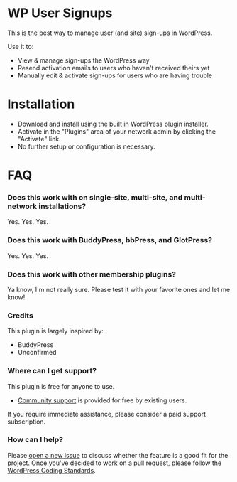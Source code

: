 # WP User Signups

This is the best way to manage user (and site) sign-ups in WordPress.

Use it to:

* View & manage sign-ups the WordPress way
* Resend activation emails to users who haven't received theirs yet
* Manually edit & activate sign-ups for users who are having trouble

# Installation

* Download and install using the built in WordPress plugin installer.
* Activate in the "Plugins" area of your network admin by clicking the "Activate" link.
* No further setup or configuration is necessary.

# FAQ

### Does this work with on single-site, multi-site, and multi-network installations?

Yes. Yes. Yes.

### Does this work with BuddyPress, bbPress, and GlotPress?

Yes. Yes. Yes.

### Does this work with other membership plugins?

Ya know, I'm not really sure. Please test it with your favorite ones and let me know!

### Credits

This plugin is largely inspired by:

* BuddyPress
* Unconfirmed

### Where can I get support?

This plugin is free for anyone to use.

* [Community support](https://wordpress.org/support/plugin/wp-user-signups) is provided for free by existing users.

If you require immediate assistance, please consider a paid support subscription.

### How can I help?

Please [open a new issue](/pull/new/master) to discuss whether the feature is a good fit for the project. Once you've decided to work on a pull request, please follow the [WordPress Coding Standards](http://make.wordpress.org/core/handbook/coding-standards/).
